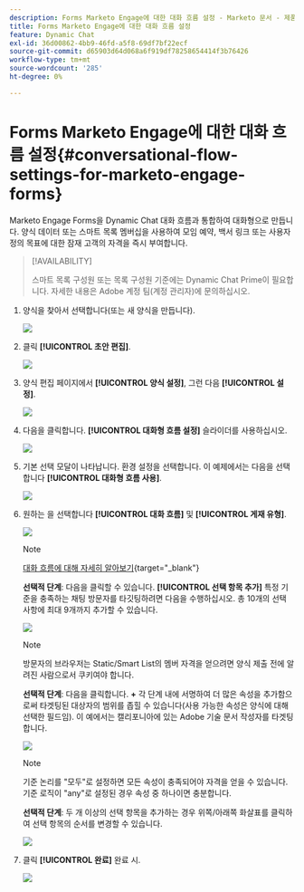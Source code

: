 ```yaml
---
description: Forms Marketo Engage에 대한 대화 흐름 설정 - Marketo 문서 - 제품 설명서
title: Forms Marketo Engage에 대한 대화 흐름 설정
feature: Dynamic Chat
exl-id: 36d00862-4bb9-46fd-a5f8-69df7bf22ecf
source-git-commit: d65903d64d068a6f919df78258654414f3b76426
workflow-type: tm+mt
source-wordcount: '285'
ht-degree: 0%

---
```


# Forms Marketo Engage에 대한 대화 흐름 설정{#conversational-flow-settings-for-marketo-engage-forms}

Marketo Engage Forms을 Dynamic Chat 대화 흐름과 통합하여 대화형으로 만듭니다. 양식 데이터 또는 스마트 목록 멤버십을 사용하여 모임 예약, 백서 링크 또는 사용자 정의 목표에 대한 잠재 고객의 자격을 즉시 부여합니다.

>[!AVAILABILITY]
>
>스마트 목록 구성원 또는 목록 구성원 기준에는 Dynamic Chat Prime이 필요합니다. 자세한 내용은 Adobe 계정 팀(계정 관리자)에 문의하십시오.

1. 양식을 찾아서 선택합니다(또는 새 양식을 만듭니다).

   ![](assets/conversational-flow-settings-1.png)

1. 클릭 **[!UICONTROL 초안 편집]**.

   ![](assets/conversational-flow-settings-2.png)

1. 양식 편집 페이지에서 **[!UICONTROL 양식 설정]**, 그런 다음 **[!UICONTROL 설정]**.

   ![](assets/conversational-flow-settings-3.png)

1. 다음을 클릭합니다. **[!UICONTROL 대화형 흐름 설정]** 슬라이더를 사용하십시오.

   ![](assets/conversational-flow-settings-4.png)

1. 기본 선택 모달이 나타납니다. 환경 설정을 선택합니다. 이 예제에서는 다음을 선택합니다 **[!UICONTROL 대화형 흐름 사용]**.

   ![](assets/conversational-flow-settings-5.png)

1. 원하는 을 선택합니다 **[!UICONTROL 대화 흐름]** 및 **[!UICONTROL 게재 유형]**.

   ![](assets/conversational-flow-settings-6.png)

   >[!NOTE]
   >
   >[대화 흐름에 대해 자세히 알아보기](/help/marketo/product-docs/demand-generation/dynamic-chat/automated-chat/conversational-flow-overview.md){target="_blank"}

   **선택적 단계**: 다음을 클릭할 수 있습니다. **[!UICONTROL 선택 항목 추가]** 특정 기준을 충족하는 채팅 방문자를 타깃팅하려면 다음을 수행하십시오. 총 10개의 선택 사항에 최대 9개까지 추가할 수 있습니다.

   ![](assets/conversational-flow-settings-7.png)

   >[!NOTE]
   >
   >방문자의 브라우저는 Static/Smart List의 멤버 자격을 얻으려면 양식 제출 전에 알려진 사람으로서 쿠키여야 합니다.

   **선택적 단계**: 다음을 클릭합니다. **+** 각 단계 내에 서명하여 더 많은 속성을 추가함으로써 타겟팅된 대상자의 범위를 좁힐 수 있습니다(사용 가능한 속성은 양식에 대해 선택한 필드임). 이 예에서는 캘리포니아에 있는 Adobe 기술 문서 작성자를 타겟팅합니다.

   ![](assets/conversational-flow-settings-8.png)

   >[!NOTE]
   >
   >기준 논리를 &quot;모두&quot;로 설정하면 모든 속성이 충족되어야 자격을 얻을 수 있습니다. 기준 로직이 &quot;any&quot;로 설정된 경우 속성 중 하나이면 충분합니다.

   **선택적 단계**: 두 개 이상의 선택 항목을 추가하는 경우 위쪽/아래쪽 화살표를 클릭하여 선택 항목의 순서를 변경할 수 있습니다.

   ![](assets/conversational-flow-settings-9.png)

1. 클릭 **[!UICONTROL 완료]** 완료 시.

   ![](assets/conversational-flow-settings-10.png)

